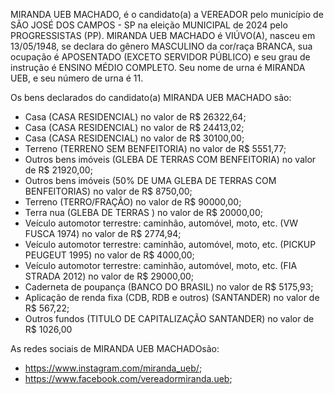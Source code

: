 MIRANDA UEB MACHADO, é o candidato(a) a VEREADOR pelo município de SÃO JOSÉ DOS CAMPOS - SP na eleição MUNICIPAL de 2024 pelo PROGRESSISTAS (PP). MIRANDA UEB MACHADO é VIÚVO(A), nasceu em 13/05/1948, se declara do gênero MASCULINO da cor/raça BRANCA, sua ocupação é APOSENTADO (EXCETO SERVIDOR PÚBLICO) e seu grau de instrução é ENSINO MÉDIO COMPLETO. Seu nome de urna é MIRANDA UEB, e seu número de urna é 11.

Os bens declarados do candidato(a) MIRANDA UEB MACHADO são: 
- Casa (CASA RESIDENCIAL) no valor de R$ 26322,64;
- Casa (CASA RESIDENCIAL) no valor de R$ 24413,02;
- Casa (CASA RESIDENCIAL) no valor de R$ 30100,00;
- Terreno (TERRENO SEM BENFEITORIA) no valor de R$ 5551,77;
- Outros bens imóveis (GLEBA DE TERRAS COM BENFEITORIA) no valor de R$ 21920,00;
- Outros bens imóveis (50% DE UMA GLEBA DE TERRAS COM BENFEITORIAS) no valor de R$ 8750,00;
- Terreno (TERRO/FRAÇÃO) no valor de R$ 90000,00;
- Terra nua (GLEBA DE TERRAS ) no valor de R$ 20000,00;
- Veículo automotor terrestre: caminhão, automóvel, moto, etc. (VW FUSCA 1974) no valor de R$ 2774,94;
- Veículo automotor terrestre: caminhão, automóvel, moto, etc. (PICKUP PEUGEUT 1995) no valor de R$ 4000,00;
- Veículo automotor terrestre: caminhão, automóvel, moto, etc. (FIA STRADA 2012) no valor de R$ 29000,00;
- Caderneta de poupança (BANCO DO BRASIL) no valor de R$ 5175,93;
- Aplicação de renda fixa (CDB, RDB e outros) (SANTANDER) no valor de R$ 567,22;
- Outros fundos (TITULO DE CAPITALIZAÇÃO SANTANDER) no valor de R$ 1026,00

As redes sociais de MIRANDA UEB MACHADOsão:
- https://www.instagram.com/miranda_ueb/;
- https://www.facebook.com/vereadormiranda.ueb;